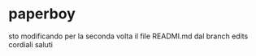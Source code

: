 # paperboy 
sto modificando per la seconda volta il file READMI.md dal branch edits
cordiali saluti
